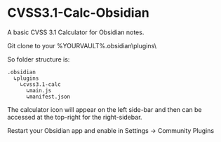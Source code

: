 # CVSS3.1-Calc-Obsidian
A basic CVSS 3.1 Calculator for Obsidian notes.


Git clone to your %YOURVAULT%\.obsidian\plugins\

So folder structure is:

```
.obsidian
  ↳plugins
    ↳cvss3.1-calc
      ↳main.js
      ↳manifest.json
```

The calculator icon will appear on the left side-bar and then can be accessed at the top-right for the right-sidebar.

Restart your Obsidian app and enable in Settings -> Community Plugins
